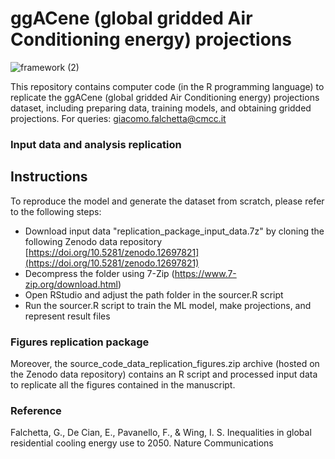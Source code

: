 # ggACene (global gridded Air Conditioning energy) projections

![framework (2)](https://github.com/giacfalk/ggACene/assets/36954873/3ffea590-b7dd-40ef-a706-b879ab5fa2c5)

This repository contains computer code (in the R programming language) to replicate the ggACene (global gridded Air Conditioning energy) projections dataset, including preparing data, training models, and obtaining gridded projections. For queries: giacomo.falchetta@cmcc.it

### Input data and analysis replication

## Instructions
To reproduce the model and generate the dataset from scratch, please refer to the following steps:
- Download input data "replication_package_input_data.7z" by cloning the following Zenodo data repository [https://doi.org/10.5281/zenodo.12697821](https://doi.org/10.5281/zenodo.12697821)
- Decompress the folder using 7-Zip (https://www.7-zip.org/download.html)
- Open RStudio and adjust the path folder in the sourcer.R script
- Run the sourcer.R script to train the ML model, make projections, and represent result files

### Figures replication package
Moreover, the source_code_data_replication_figures.zip archive (hosted on the Zenodo data repository) contains an R script and processed input data to replicate all the figures contained in the manuscript.

### Reference
Falchetta, G., De Cian, E., Pavanello, F., & Wing, I. S. Inequalities in global residential cooling energy use to 2050. Nature Communications
